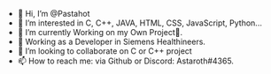 - 👋 Hi, I’m @Pastahot 
- 👀 I’m interested in C, C++, JAVA, HTML, CSS, JavaScript, Python...
- 🌱 I’m currently Working on my Own Project👀.
- 🤖 Working as a Developer in Siemens Healthineers.
- 💞️ I’m looking to collaborate on C or C++ project
- 📫 How to reach me: via Github or Discord: Astaroth#4365.

<!---
Pastahot/Pastahot is a ✨ special ✨ repository because its `README.md` (this file) appears on your GitHub profile.
You can click the Preview link to take a look at your changes.
--->
